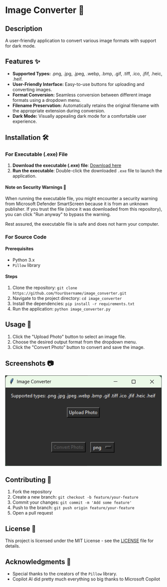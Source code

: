 # Image Converter 🚀

## Description
A user-friendly application to convert various image formats with support for dark mode.

## Features ✨
- **Supported Types:** .png, .jpg, .jpeg, .webp, .bmp, .gif, .tiff, .ico, .jfif, .heic, .heif.
- **User-Friendly Interface:** Easy-to-use buttons for uploading and converting images.
- **Format Conversion:** Seamless conversion between different image formats using a dropdown menu.
- **Filename Preservation:** Automatically retains the original filename with the appropriate extension during conversion.
- **Dark Mode:** Visually appealing dark mode for a comfortable user experience.

## Installation 🛠️

### For Executable (.exe) File
1. **Download the executable (.exe) file**: [Download here]([URL](https://github.com/JethiYippee/image_converter/releases/tag/Release))
2. **Run the executable**: Double-click the downloaded `.exe` file to launch the application.

#### Note on Security Warnings 🚨
When running the executable file, you might encounter a security warning from Microsoft Defender SmartScreen because it is from an unknown publisher. If you trust the file (since it was downloaded from this repository), you can click "Run anyway" to bypass the warning.

Rest assured, the executable file is safe and does not harm your computer.

### For Source Code
#### Prerequisites
- Python 3.x
- `Pillow` library

#### Steps
1. Clone the repository: `git clone https://github.com/YourUsername/image_converter.git`
2. Navigate to the project directory: `cd image_converter`
3. Install the dependencies: `pip install -r requirements.txt`
4. Run the application: `python image_converter.py`

## Usage 📸
1. Click the "Upload Photo" button to select an image file.
2. Choose the desired output format from the dropdown menu.
3. Click the "Convert Photo" button to convert and save the image.

## Screenshots 📷
![Screenshot](https://github.com/JethiYippee/image_converter/blob/master/image_converter_screenshot.png?raw=true)

## Contributing 🤝
1. Fork the repository
2. Create a new branch: `git checkout -b feature/your-feature`
3. Commit your changes: `git commit -m 'Add some feature'`
4. Push to the branch: `git push origin feature/your-feature`
5. Open a pull request

## License 📄
This project is licensed under the MIT License - see the [LICENSE](https://github.com/JethiYippee/image_converter/blob/master/LICENSE) file for details.

## Acknowledgments 🙏
- Special thanks to the creators of the `Pillow` library.
- Copilot AI did pretty much everything so big thanks to Microsoft Copilot

